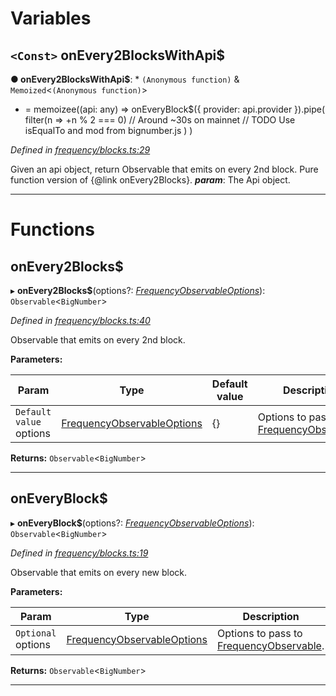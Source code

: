 

# Variables

<a id="onevery2blockswithapi_"></a>

## `<Const>` onEvery2BlocksWithApi$

**● onEvery2BlocksWithApi$**: * `(Anonymous function)` & `Memoized`<`(Anonymous function)`>
* =  memoizee((api: any) =>
  onEveryBlock$({ provider: api.provider }).pipe(
    filter(n => +n % 2 === 0) // Around ~30s on mainnet // TODO Use isEqualTo and mod from bignumber.js
  )
)

*Defined in [frequency/blocks.ts:29](https://github.com/paritytech/js-libs/blob/0cbe22a/packages/light.js/src/frequency/blocks.ts#L29)*

Given an api object, return Observable that emits on every 2nd block. Pure function version of {@link onEvery2Blocks}.
*__param__*: The Api object.

___

# Functions

<a id="onevery2blocks_"></a>

##  onEvery2Blocks$

▸ **onEvery2Blocks$**(options?: *[FrequencyObservableOptions](../interfaces/_types_.frequencyobservableoptions.md)*): `Observable`<`BigNumber`>

*Defined in [frequency/blocks.ts:40](https://github.com/paritytech/js-libs/blob/0cbe22a/packages/light.js/src/frequency/blocks.ts#L40)*

Observable that emits on every 2nd block.

**Parameters:**

| Param | Type | Default value | Description |
| ------ | ------ | ------ | ------ |
| `Default value` options | [FrequencyObservableOptions](../interfaces/_types_.frequencyobservableoptions.md) |  {} |  Options to pass to [FrequencyObservable](../interfaces/_types_.frequencyobservable.md). |

**Returns:** `Observable`<`BigNumber`>

___
<a id="oneveryblock_"></a>

##  onEveryBlock$

▸ **onEveryBlock$**(options?: *[FrequencyObservableOptions](../interfaces/_types_.frequencyobservableoptions.md)*): `Observable`<`BigNumber`>

*Defined in [frequency/blocks.ts:19](https://github.com/paritytech/js-libs/blob/0cbe22a/packages/light.js/src/frequency/blocks.ts#L19)*

Observable that emits on every new block.

**Parameters:**

| Param | Type | Description |
| ------ | ------ | ------ |
| `Optional` options | [FrequencyObservableOptions](../interfaces/_types_.frequencyobservableoptions.md) |  Options to pass to [FrequencyObservable](../interfaces/_types_.frequencyobservable.md). |

**Returns:** `Observable`<`BigNumber`>

___

